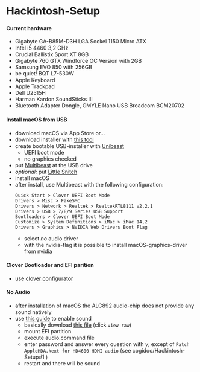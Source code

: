 # Hackintosh-Setup

#### Current hardware
* Gigabyte GA-B85M-D3H LGA Sockel 1150 Micro ATX
* Intel i5 4460 3,2 GHz
* Crucial Ballistix Sport XT 8GB
* Gigabyte 760 GTX Windforce OC Version with 2GB
* Samsung EVO 850 with 256GB
* be quiet! BQT L7-530W
* Apple Keyboard
* Apple Trackpad
* Dell U2515H
* Harman Kardon SoundSticks III
* Bluetooth Adapter Dongle, GMYLE Nano USB Broadcom BCM20702

#### Install macOS from USB
* download macOS via App Store or...
* download installer with [this tool](http://dosdude1.com/highsierra/)
* create bootable USB-installer with [Unibeast](http://www.unibeast.com/)
  * UEFI boot mode
  * no graphics checked
* put [Multibeast](http://www.multibeast.com/) at the USB drive
* *optional:* put [Little Snitch](https://www.obdev.at/products/littlesnitch)
* install macOS
* after install, use Multibeast with the following configuration:
  ```
  Quick Start > Clover UEFI Boot Mode
  Drivers > Misc > FakeSMC
  Drivers > Network > Realtek > RealtekRTL8111 v2.2.1 
  Drivers > USB > 7/8/9 Series USB Support 
  Bootloaders > Clover UEFI Boot Mode
  Customize > System Definitions > iMac > iMac 14,2 
  Drivers > Graphics > NVIDIA Web Drivers Boot Flag
  ```
  * select _no_ audio driver
  * with the nvidia-flag it is possible to install macOS-graphics-driver from nvidia 

#### Clover Bootloader and EFI parition
* use [clover configurator](http://mackie100projects.altervista.org/download-clover-configurator/)

#### No Audio ####
* after installation of macOS the ALC892 audio-chip does not provide any sound natively
* use [this guide](https://www.tonymacx86.com/threads/applehda-realtek-audio-guide.234732/#post-1606764) to enable sound
  * basically download [this file](audio/audio_clover.zip) (click `view raw`)
  * mount EFI partition
  * execute audio.command file
  * enter password and answer every question with *y*, except of `Patch AppleHDA.kext for HD4600 HDMI audio` (see cogidoo/Hackintosh-Setup#1 )
  * restart and there will be sound
